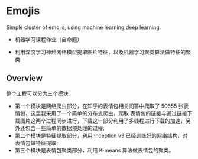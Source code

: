 # Emojis
Simple cluster of emojis, using machine learning,deep learning.

* 机器学习课程作业（自命题）

* 利用深度学习神经网络模型提取图片特征，以及机器学习聚类算法做特征的聚类

## Overview

整个工程可以分为三个模块:

* 第一个模块是网络爬虫部分，在知乎的表情包相关问答中爬取了 50655 张表情包，这里我采用了一个简单的分布式爬虫，爬取
表情包的链接与通过链接下载图片这两个过程同步进行，下载这一部分利用了多线程进行下载的加速，另外还包含一些简单的数据预处理的过程;
* 第二个模块是特征提取部分，利用 Inception v3 已经训练好的网络结构，对表情包做特征提取;
* 第三个模块是表情包聚类部分，利用 K-means 算法做表情包的聚类。
